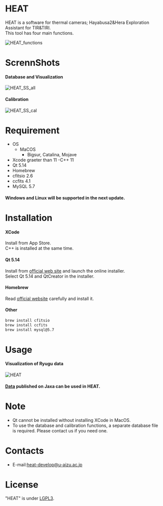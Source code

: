 # HEAT

HEAT is a software for thermal cameras;
Hayabusa2&Hera Exploration Assistant for TIR&TIRI. \
This tool has four main functions.

![HEAT_functions](https://user-images.githubusercontent.com/120307289/207242713-ccd678da-c9e2-49db-b355-d5759525cd2a.png)

# ScrennShots
#### Database and Visualization
![HEAT_SS_all](https://user-images.githubusercontent.com/120307289/207242524-04d970ad-c9de-491d-b1b2-125c2d818449.png)
#### Calibration
![HEAT_SS_cal](https://user-images.githubusercontent.com/120307289/207242527-45f90848-bf7b-4212-869f-71e5637efae2.png)

# Requirement
- OS
  - MaCOS
    - Bigsur, Catalina, Mojave
- Xcode graeter than 11
  -C++ 11
- Qt 5.14
- Homebrew
- cfitsio 2.6
- ccfits 4.1
- MySQL 5.7

#### Windows and Linux will be supported in the next update.

# Installation

#### XCode
Install from App Store.\
C++ is installed at the same time.

#### Qt 5.14
Install from [official web site](https://www.qt.io/download-qt-installer?hsCtaTracking=99d9dd4f-5681-48d2-b096-470725510d34%7C074ddad0-fdef-4e53-8aa8-5e8a876d6ab4) and launch the online installer.\
Select Qt 5.14 and QtCreator in the installer.

#### Homebrew
Read [official website](https://brew.sh/index) carefully and install it.

#### Other

```bash
brew install cfitsio
brew install ccfits
brew install mysql@5.7
```

# Usage
#### Visualization of Ryugu data
![HEAT](https://user-images.githubusercontent.com/120307289/207255328-e329bc87-37fb-4c2d-bb70-a66a0d7e5af8.gif)
#### [Data](https://data.darts.isas.jaxa.jp/pub/pds4/data/hyb2/hyb2_tir/) published on Jaxa can be used in HEAT.


# Note

* Qt cannot be installed without installing XCode in MacOS.
* To use the database and calibration functions, a separate database file is required. Please contact us if you need one.

# Contacts
* E-mail:heat-develop@u-aizu.ac.jp

# License

"HEAT" is under [LGPL3](https://en.wikipedia.org/wiki/GNU_Lesser_General_Public_License).
